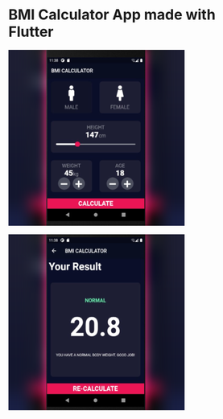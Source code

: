 # BMI Calculator App made with Flutter

![Screen 1](images/screenshots/screen_1.png)

![Screen 2](images/screenshots/screen_2.png)